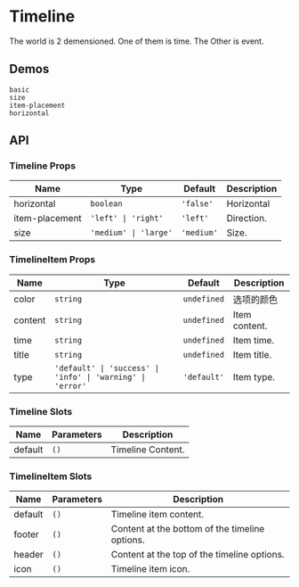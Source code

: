 # Timeline

The world is 2 demensioned. One of them is time. The Other is event.

## Demos

```demo
basic
size
item-placement
horizontal
```

## API

### Timeline Props

| Name           | Type                  | Default    | Description |
| -------------- | --------------------- | ---------- | ----------- |
| horizontal     | `boolean`             | `'false'`  | Horizontal  |
| item-placement | `'left' \| 'right'`   | `'left'`   | Direction.  |
| size           | `'medium' \| 'large'` | `'medium'` | Size.       |

### TimelineItem Props

| Name | Type | Default | Description |
| --- | --- | --- | --- |
| color | `string` | `undefined` | 选项的颜色 |
| content | `string` | `undefined` | Item content. |
| time | `string` | `undefined` | Item time. |
| title | `string` | `undefined` | Item title. |
| type | `'default' \| 'success' \| 'info' \| 'warning' \| 'error'` | `'default'` | Item type. |

### Timeline Slots

| Name    | Parameters | Description       |
| ------- | ---------- | ----------------- |
| default | `()`       | Timeline Content. |

### TimelineItem Slots

| Name    | Parameters | Description                                    |
| ------- | ---------- | ---------------------------------------------- |
| default | `()`       | Timeline item content.                         |
| footer  | `()`       | Content at the bottom of the timeline options. |
| header  | `()`       | Content at the top of the timeline options.    |
| icon    | `()`       | Timeline item icon.                            |
